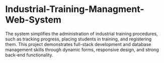 # Industrial-Training-Managment-Web-System
 The system simplifies the administration of industrial training procedures, such as tracking progress, placing students in training, and registering them. This project demonstrates full-stack development and database management skills through dynamic forms, responsive design, and strong back-end functionality.
